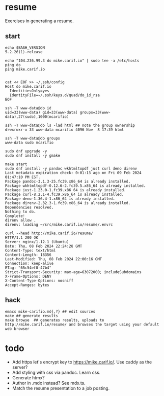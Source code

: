 # resume

Exercises in generating a resume.

## start

```
echo $BASH_VERSION 
5.2.26(1)-release

echo "104.236.99.3 do mike.carif.io" | sudo tee -a /etc/hosts
ping do
ping mike.carif.io


cat << EOF >> ~/.ssh/config
Host do mike.carif.io
  IdentitiesOnly=yes
  IdentityFile=~/.ssh/keys.d/quad/do_id_rsa
EOF

ssh -T www-data@do id
uid=33(www-data) gid=33(www-data) groups=33(www-data),27(sudo),1000(mcarifio)

ssh -T www-data@do ls -lad html ## note the group ownership
drwxrwxr-x 33 www-data mcarifio 4096 Nov  8 17:39 html

ssh -T www-data@do groups
www-data sudo mcarifio

sudo dnf upgrade -y
sudo dnf install -y gmake

make start
sudo dnf install -y pandoc wkhtmltopdf just curl deno direnv
Last metadata expiration check: 0:01:13 ago on Fri 09 Feb 2024 01:47:10 PM EST.
Package pandoc-3.1.3-25.fc39.x86_64 is already installed.
Package wkhtmltopdf-0.12.6-2.fc39.5.x86_64 is already installed.
Package just-1.23.0-1.fc39.x86_64 is already installed.
Package curl-8.2.1-4.fc39.x86_64 is already installed.
Package deno-1.36.4-1.x86_64 is already installed.
Package direnv-2.32.3-1.fc39.x86_64 is already installed.
Dependencies resolved.
Nothing to do.
Complete!
direnv allow .
direnv: loading ~/src/mike.carif.io/resume/.envrc

curl --head http://mike.carif.io/resume/
HTTP/1.1 200 OK
Server: nginx/1.12.1 (Ubuntu)
Date: Thu, 08 Feb 2024 22:24:28 GMT
Content-Type: text/html
Content-Length: 18356
Last-Modified: Thu, 08 Feb 2024 22:00:16 GMT
Connection: keep-alive
ETag: "65c54ef0-47b4"
Strict-Transport-Security: max-age=63072000; includeSubdomains
X-Frame-Options: DENY
X-Content-Type-Options: nosniff
Accept-Ranges: bytes
```

## hack

```
emacs mike-carifio.md{,?} ## edit sources
make ## generate results
make browse  ## generates results, uploads to http://mike.carif.io/resume/ and browses the target using your default web browser
```

# todo

* Add https let's encrypt key to https://mike.carif.io/. Use caddy as the server?
* Add styling with css via pandoc. Learn css.
* Generate htmx?
* Author in .mdx instead? See mdx.ts.
* Match the resume presentation to a job posting.



